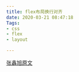 ```yaml
---
title: flex布局换行对齐
date: 2020-03-21 08:47:18
Tags:
- css
- flex
- layout

---
```


[张鑫旭原文](https://www.zhangxinxu.com/wordpress/2019/08/css-flex-last-align/)

